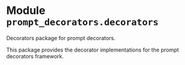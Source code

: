 # Module `prompt_decorators.decorators`

Decorators package for prompt decorators.

This package provides the decorator implementations for the prompt decorators framework.
